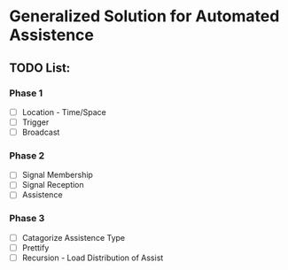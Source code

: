 # Generalized Solution for Automated Assistence

## TODO List:

### Phase 1
- [ ] Location - Time/Space
- [ ] Trigger
- [ ] Broadcast

### Phase 2
- [ ] Signal Membership
- [ ] Signal Reception
- [ ] Assistence

### Phase 3
- [ ] Catagorize Assistence Type
- [ ] Prettify
- [ ] Recursion - Load Distribution of Assist
